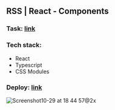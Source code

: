 ## RSS | React - Components

### Task: [link](https://github.com/rolling-scopes-school/tasks/tree/master/react/modules/module01)

### Tech stack:

- React
- Typescript
- CSS Modules

### Deploy: [link](https://freightdh.github.io/react-components/)

![Screenshot10-29 at 18 44 57@2x](https://github.com/FreightDH/react-components/assets/81368535/93b1e240-e197-4bf9-8274-0fd190d38c41)
